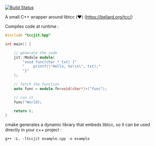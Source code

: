 [![Build Status](https://app.travis-ci.com/jrialland/tccjit.svg?branch=master)](https://app.travis-ci.com/github/jrialland/tccjit)

A small C++ wrapper around libtcc (❤️) (https://bellard.org/tcc/)

Compiles code at runtime :

```c++
#include "tccjit.hpp"

int main() {

    // generate the code
    jit::Module module(
        "void func(char * txt) {"
        "    printf(\"Hello, %s\\n\", txt);"
        "}"
    );

    // fetch the function
    auto func = module.fn<void(char*)>("func");

    // run it
    func("World);

    return 0;
}
```



cmake generates a dynamic library that embeds libtcc, so it can be used directly in your c++ project :

```
g++ -L. -ltccjit example.cpp -o example
```
